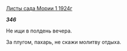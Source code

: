 [Листы сада Мории 1 1924г](https://127.0.0.1:4002/agni/1924)

___346___

Не ищи в полдень вечера.   

За плугом, пахарь, не скажи молитву отдыха.   

